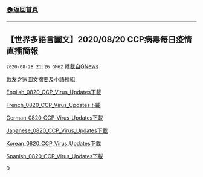 ###  [:house:返回首頁](https://github.com/ourhimalayas/txt)
---

## 【世界多語言圖文】2020/08/20 CCP病毒每日疫情直播簡報
`2020-08-28 21:26 GM62` [轉載自GNews](https://gnews.org/zh-hant/322666/)

戰友之家圖文摘要及小語種組

[English\_0820\_CCP\_Virus\_Updates](https://s3.amazonaws.com/gnews-media-offload/wp-content/uploads/2020/08/28212329/English_0820_CCP_Virus_Updates.pdf)[下載](https://s3.amazonaws.com/gnews-media-offload/wp-content/uploads/2020/08/28212329/English_0820_CCP_Virus_Updates.pdf)

[French\_0820\_CCP\_Virus\_Updates](https://s3.amazonaws.com/gnews-media-offload/wp-content/uploads/2020/08/28212325/French_0820_CCP_Virus_Updates-Copie.pdf)[下載](https://s3.amazonaws.com/gnews-media-offload/wp-content/uploads/2020/08/28212325/French_0820_CCP_Virus_Updates-Copie.pdf)

[German\_0820\_CCP\_Virus\_Updates](https://s3.amazonaws.com/gnews-media-offload/wp-content/uploads/2020/08/28212333/German_0820_CCP_Virus_Updates_.pdf)[下載](https://s3.amazonaws.com/gnews-media-offload/wp-content/uploads/2020/08/28212333/German_0820_CCP_Virus_Updates_.pdf)

[Japanese\_0820\_CCP\_Virus\_Updates](https://s3.amazonaws.com/gnews-media-offload/wp-content/uploads/2020/08/28212337/Japanese_0820_CCP_Virus_Updates.pdf)[下載](https://s3.amazonaws.com/gnews-media-offload/wp-content/uploads/2020/08/28212337/Japanese_0820_CCP_Virus_Updates.pdf)

[Korean\_0820\_CCP\_Virus\_Updates](https://s3.amazonaws.com/gnews-media-offload/wp-content/uploads/2020/08/28212345/Korean_0819_CCP_Virus_Updates_209.pdf)[下載](https://s3.amazonaws.com/gnews-media-offload/wp-content/uploads/2020/08/28212345/Korean_0819_CCP_Virus_Updates_209.pdf)

[Spanish\_0820\_CCP\_Virus\_Updates](https://s3.amazonaws.com/gnews-media-offload/wp-content/uploads/2020/08/28212341/Spanish_0820_CCP_Virus_Updates.pdf)[下載](https://s3.amazonaws.com/gnews-media-offload/wp-content/uploads/2020/08/28212341/Spanish_0820_CCP_Virus_Updates.pdf)

0
